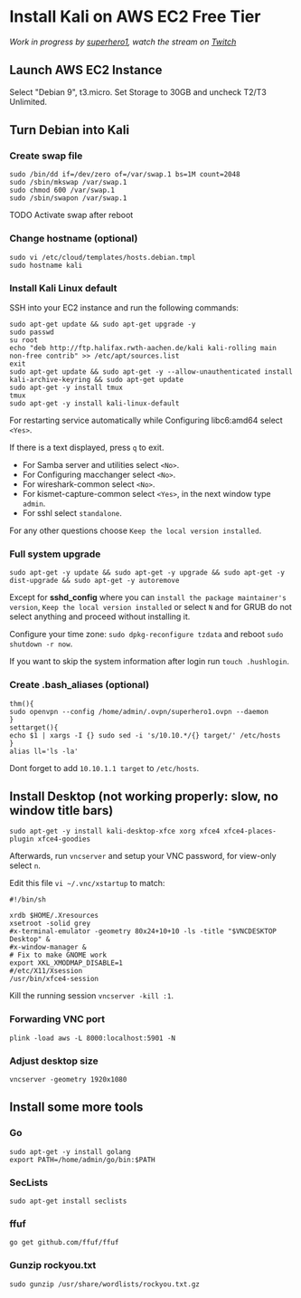 # Install Kali on AWS EC2 Free Tier
*Work in progress by [superhero1](https://twitter.com/_superhero1), watch the stream on [Twitch](https://twitch.tv/sup3rhero1)*

## Launch AWS EC2 Instance

Select "Debian 9", t3.micro. Set Storage to 30GB and uncheck T2/T3 Unlimited.

## Turn Debian into Kali

### Create swap file
```
sudo /bin/dd if=/dev/zero of=/var/swap.1 bs=1M count=2048
sudo /sbin/mkswap /var/swap.1
sudo chmod 600 /var/swap.1
sudo /sbin/swapon /var/swap.1
```

TODO Activate swap after reboot

### Change hostname (optional)
```
sudo vi /etc/cloud/templates/hosts.debian.tmpl
sudo hostname kali
```

### Install Kali Linux default

SSH into your EC2 instance and run the following commands:

```
sudo apt-get update && sudo apt-get upgrade -y
sudo passwd
su root
echo "deb http://ftp.halifax.rwth-aachen.de/kali kali-rolling main non-free contrib" >> /etc/apt/sources.list
exit
sudo apt-get update && sudo apt-get -y --allow-unauthenticated install kali-archive-keyring && sudo apt-get update
sudo apt-get -y install tmux
tmux
sudo apt-get -y install kali-linux-default
```

For restarting service automatically while Configuring libc6:amd64 select `<Yes>`.

If there is a text displayed, press `q` to exit.

- For Samba server and utilities select `<No>`.
- For Configuring macchanger select `<No>`.
- For wireshark-common select `<No>`.
- For kismet-capture-common select `<Yes>`, in the next window type `admin`.
- For sshl select `standalone`.

For any other questions choose `Keep the local version installed`.

### Full system upgrade
```
sudo apt-get -y update && sudo apt-get -y upgrade && sudo apt-get -y dist-upgrade && sudo apt-get -y autoremove
```

Except for **sshd_config** where you can `install the package maintainer's version`, `Keep the local version installed` or select `N` and for GRUB do not select anything and proceed without installing it.

Configure your time zone: `sudo dpkg-reconfigure tzdata` and reboot `sudo shutdown -r now`.

If you want to skip the system information after login run `touch .hushlogin`.

### Create .bash_aliases (optional)
```
thm(){
sudo openvpn --config /home/admin/.ovpn/superhero1.ovpn --daemon
}
settarget(){
echo $1 | xargs -I {} sudo sed -i 's/10.10.*/{} target/' /etc/hosts
}
alias ll='ls -la'
```

Dont forget to add `10.10.1.1 target` to `/etc/hosts`.

## Install Desktop (not working properly: slow, no window title bars)
```
sudo apt-get -y install kali-desktop-xfce xorg xfce4 xfce4-places-plugin xfce4-goodies
```

Afterwards, run `vncserver` and setup your VNC password, for view-only select `n`.

Edit this file `vi ~/.vnc/xstartup` to match:
```
#!/bin/sh

xrdb $HOME/.Xresources
xsetroot -solid grey
#x-terminal-emulator -geometry 80x24+10+10 -ls -title "$VNCDESKTOP Desktop" &
#x-window-manager &
# Fix to make GNOME work
export XKL_XMODMAP_DISABLE=1
#/etc/X11/Xsession
/usr/bin/xfce4-session
```
Kill the running session `vncserver -kill :1`.

### Forwarding VNC port

`plink -load aws -L 8000:localhost:5901 -N`

### Adjust desktop size

`vncserver -geometry 1920x1080`

## Install some more tools

### Go
```
sudo apt-get -y install golang
export PATH=/home/admin/go/bin:$PATH
```

### SecLists
`sudo apt-get install seclists`

### ffuf
`go get github.com/ffuf/ffuf`

### Gunzip rockyou.txt
`sudo gunzip /usr/share/wordlists/rockyou.txt.gz`
